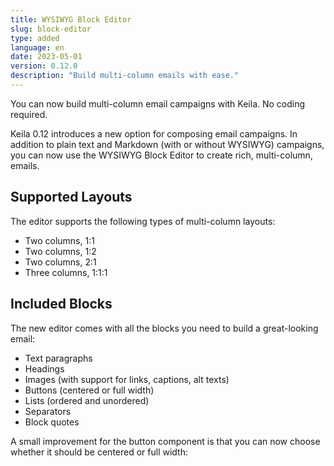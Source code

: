 ```yaml
---
title: WYSIWYG Block Editor
slug: block-editor
type: added
language: en
date: 2023-05-01
version: 0.12.0
description: "Build multi-column emails with ease."
---
```

You can now build multi-column email campaigns with Keila. No coding required.
<!--more-->

Keila 0.12 introduces a new option for composing email campaigns. In addition to
plain text and Markdown (with or without WYSIWYG) campaigns, you can now use
the WYSIWYG Block Editor to create rich, multi-column, emails.

<docs-image src="updates/2023-05-01-block-editor.png" alt="Screenshot showing the new block editor"></docs-image>

## Supported Layouts

The editor supports the following types of multi-column layouts:

- Two columns, 1:1
- Two columns, 1:2
- Two columns, 2:1
- Three columns, 1:1:1

<docs-image src="updates/2023-05-01-block-editor-layouts.png" alt="Screenshot showing various layout options"></docs-image>

## Included Blocks

The new editor comes with all the blocks you need to build a great-looking email:

- Text paragraphs
- Headings
- Images (with support for links, captions, alt texts)
- Buttons (centered or full width)
- Lists (ordered and unordered)
- Separators
- Block quotes

A small improvement for the button component is that you can now choose whether
it should be centered or full width:

<docs-image src="updates/2023-05-01-block-editor-button.png" alt="Screenshot showing the settings dialog for the button component"></docs-image>